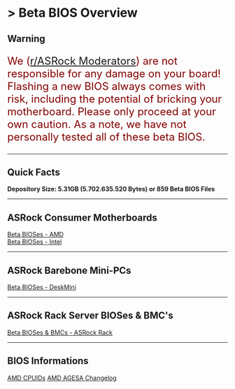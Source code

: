 # > Beta BIOS Overview

## Warning
<p style="color:#840000;font-size:x-large">We (<a href="https://www.reddit.com/r/ASRock/about/moderators/">r/ASRock Moderators</a>) are not responsible for any damage on your board!  
Flashing a new BIOS always comes with risk, including the potential of bricking your motherboard.  
Please only proceed at your own caution. As a note, we have not personally tested all of these beta BIOS.</p>

***

## Quick Facts  
**Depository Size: 5.31GB (5.702.635.520 Bytes) or 859 Beta BIOS Files**

***

## ASRock Consumer Motherboards

[Beta BIOSes - AMD](beta_bios_amd)  
[Beta BIOSes - Intel](beta_bios_intel)

***

## ASRock Barebone Mini-PCs 

[Beta BIOSes - DeskMini](beta_bios_deskmini)

***

## ASRock Rack Server BIOSes & BMC's

[Beta BIOSes & BMCs - ASRock Rack](beta_bios_rack)

***

## BIOS Informations

[AMD CPUIDs](amd_cpu_ids)
[AMD AGESA Changelog](about_agesa)

